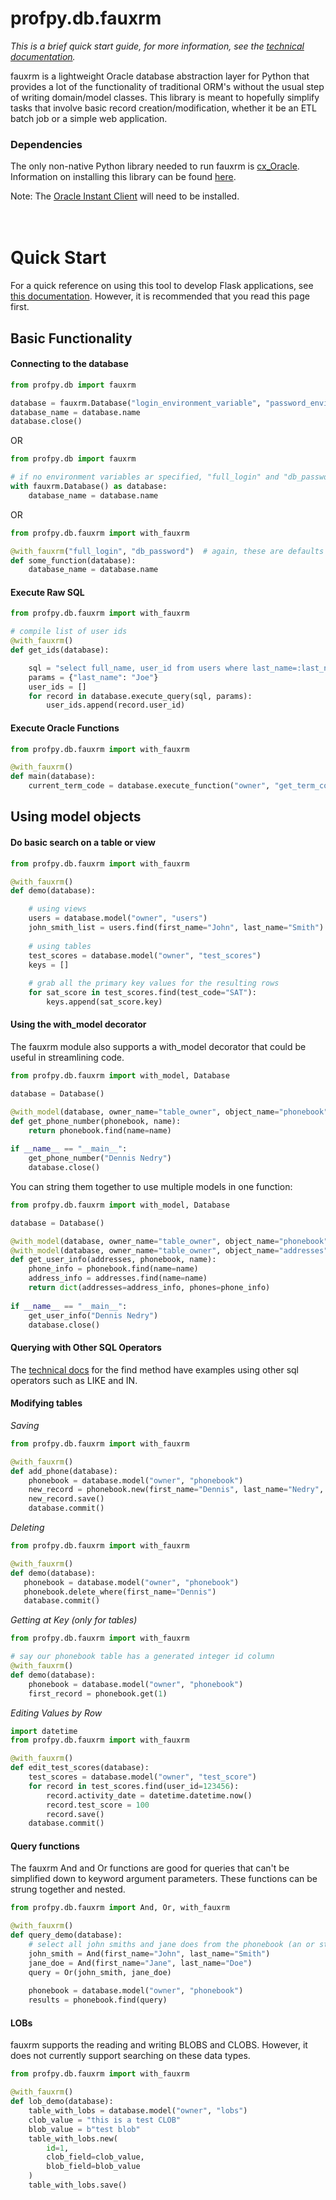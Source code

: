 # profpy.db.fauxrm
<i>This is a brief quick start guide, for more information, see the [technical documentation](./documentation/).</i>


fauxrm is a lightweight Oracle database abstraction layer for Python that provides a lot of the
functionality of traditional ORM's without the usual step of writing domain/model classes.
This library is meant to hopefully simplify tasks that involve basic record creation/modification,
whether it be an ETL batch job or a simple web application.

### Dependencies
The only non-native Python library needed to run fauxrm is [cx_Oracle](https://oracle.github.io/python-cx_Oracle/).
Information on installing this library can be found [here](http://cx-oracle.readthedocs.io/en/latest/installation.html).

Note: The [Oracle Instant Client](http://www.oracle.com/technetwork/database/database-technologies/instant-client/overview/index.html)
will need to be installed.<br><br><br>

# Quick Start
For a quick reference on using this tool to develop Flask applications, see [this documentation](./documentation/flask.md). However, it is recommended that you read this page first. 
## Basic Functionality
#### Connecting to the database
```python
from profpy.db import fauxrm

database = fauxrm.Database("login_environment_variable", "password_environment_variable")
database_name = database.name  
database.close()

```
OR
```python
from profpy.db import fauxrm

# if no environment variables ar specified, "full_login" and "db_password" are used
with fauxrm.Database() as database:
    database_name = database.name
```

OR

```python
from profpy.db.fauxrm import with_fauxrm

@with_fauxrm("full_login", "db_password")  # again, these are defaults
def some_function(database):
    database_name = database.name

```

#### Execute Raw SQL
```python
from profpy.db.fauxrm import with_fauxrm

# compile list of user ids
@with_fauxrm()
def get_ids(database):

    sql = "select full_name, user_id from users where last_name=:last_name"
    params = {"last_name": "Joe"}
    user_ids = []
    for record in database.execute_query(sql, params):
        user_ids.append(record.user_id)
```

#### Execute Oracle Functions
```python
from profpy.db.fauxrm import with_fauxrm

@with_fauxrm()
def main(database):
    current_term_code = database.execute_function("owner", "get_term_code")
```

## Using model objects 
#### Do basic search on a table or view
```python
from profpy.db.fauxrm import with_fauxrm

@with_fauxrm()
def demo(database):

    # using views
    users = database.model("owner", "users")
    john_smith_list = users.find(first_name="John", last_name="Smith")
    
    # using tables
    test_scores = database.model("owner", "test_scores")
    keys = []
    
    # grab all the primary key values for the resulting rows
    for sat_score in test_scores.find(test_code="SAT"):
        keys.append(sat_score.key)
```

#### Using the with_model decorator
The fauxrm module also supports a with_model decorator that could be useful in streamlining code.
```python
from profpy.db.fauxrm import with_model, Database

database = Database()

@with_model(database, owner_name="table_owner", object_name="phonebook")
def get_phone_number(phonebook, name):
    return phonebook.find(name=name)
    
if __name__ == "__main__":
    get_phone_number("Dennis Nedry")
    database.close()

```

You can string them together to use multiple models in one function:
```python
from profpy.db.fauxrm import with_model, Database

database = Database()

@with_model(database, owner_name="table_owner", object_name="phonebook")
@with_model(database, owner_name="table_owner", object_name="addresses")
def get_user_info(addresses, phonebook, name):
    phone_info = phonebook.find(name=name)
    address_info = addresses.find(name=name)
    return dict(addresses=address_info, phones=phone_info)
    
if __name__ == "__main__":
    get_user_info("Dennis Nedry")
    database.close()
```

#### Querying with Other SQL Operators
The [technical docs](./documentation/Handlers.md#find--datanone-limitnone-rawfalse-kwargs-) for the find method have examples using other sql operators such as LIKE and IN. 

#### Modifying tables

*Saving*
```python
from profpy.db.fauxrm import with_fauxrm

@with_fauxrm()
def add_phone(database):
    phonebook = database.model("owner", "phonebook")
    new_record = phonebook.new(first_name="Dennis", last_name="Nedry", phone_number="555-555-5555")
    new_record.save()
    database.commit()
```

*Deleting*
```python
from profpy.db.fauxrm import with_fauxrm

@with_fauxrm()
def demo(database):
   phonebook = database.model("owner", "phonebook")
   phonebook.delete_where(first_name="Dennis")
   database.commit() 
```

*Getting at Key (only for tables)*
```python
from profpy.db.fauxrm import with_fauxrm

# say our phonebook table has a generated integer id column
@with_fauxrm()
def demo(database):
    phonebook = database.model("owner", "phonebook")
    first_record = phonebook.get(1)
```

*Editing Values by Row*
```python
import datetime
from profpy.db.fauxrm import with_fauxrm

@with_fauxrm()
def edit_test_scores(database):
    test_scores = database.model("owner", "test_score")
    for record in test_scores.find(user_id=123456):
        record.activity_date = datetime.datetime.now()
        record.test_score = 100
        record.save()
    database.commit()
```

#### Query functions
The fauxrm And and Or functions are good for queries that can't be simplified down to keyword argument parameters. These
functions can be strung together and nested. 
```python
from profpy.db.fauxrm import And, Or, with_fauxrm

@with_fauxrm()
def query_demo(database):  
    # select all john smiths and jane does from the phonebook (an or statement)
    john_smith = And(first_name="John", last_name="Smith")
    jane_doe = And(first_name="Jane", last_name="Doe")
    query = Or(john_smith, jane_doe)
    
    phonebook = database.model("owner", "phonebook")
    results = phonebook.find(query)
```

#### LOBs
fauxrm supports the reading and writing BLOBS and CLOBS. However, it does not currently support searching on these data types.
```python
from profpy.db.fauxrm import with_fauxrm

@with_fauxrm()
def lob_demo(database):
    table_with_lobs = database.model("owner", "lobs")
    clob_value = "this is a test CLOB"
    blob_value = b"test blob"
    table_with_lobs.new(
        id=1,
        clob_field=clob_value,
        blob_field=blob_value
    )
    table_with_lobs.save()
```

